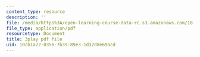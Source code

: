 ```yaml
---
content_type: resource
description: ''
file: /media/https%3A/open-learning-course-data-rc.s3.amazonaws.com/18-01sc-single-variable-calculus-fall-2010/10cb1a7203567b3989e31d32d8e69acd_1RLctDS2hUQ.pdf
file_type: application/pdf
resourcetype: Document
title: 3play pdf file
uid: 10cb1a72-0356-7b39-89e3-1d32d8e69acd
---
```

